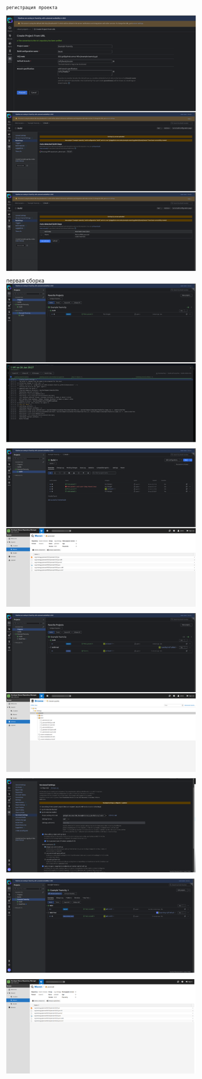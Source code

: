     регистрация проекта

![alt text](image.png)
![alt text](image-1.png)
![alt text](image-2.png)

первая сборка
![alt text](image-3.png)
![alt text](image-4.png)


![alt text](image-5.png)
![alt text](image-6.png)

![alt text](image-7.png)
![alt text](image-8.png)

![alt text](image-9.png)

![alt text](image-10.png)

![alt text](image-11.png)